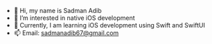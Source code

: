 - 👋 Hi, my name is Sadman Adib
- 👀 I’m interested in native iOS development
- 🌱 Currently, I am learning iOS development using Swift and SwiftUI
- 📫 Email: sadmanadib67@gmail.com

<!---
SadmanAdib/SadmanAdib is a ✨ special ✨ repository because its `README.md` (this file) appears on your GitHub profile.
You can click the Preview link to take a look at your changes.
--->
